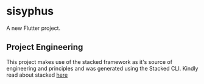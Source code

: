 # sisyphus

A new Flutter project.

## Project Engineering

This project makes use of the stacked framework as it's source of engineering and principles and was generated using the Stacked CLI. Kindly read about stacked [here](https://stacked.filledstacks.com/)
